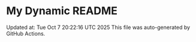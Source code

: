 # My Dynamic README
Updated at: Tue Oct  7 20:22:16 UTC 2025
This file was auto-generated by GitHub Actions.
